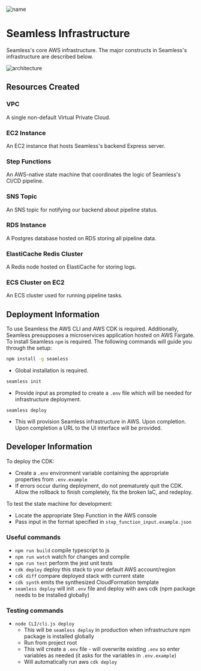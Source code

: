 ![name](https://user-images.githubusercontent.com/74154385/228689679-1de28721-ca1d-4a6a-a7a9-dbcf26c54f59.png)

# Seamless Infrastructure

Seamless's core AWS infrastructure. The major constructs in Seamless's infrastructure are described below.

![architecture](https://user-images.githubusercontent.com/74154385/228690435-514f976b-40e0-482a-80de-3685aec20f9c.png)

## Resources Created

### VPC

A single non-default Virtual Private Cloud.

### EC2 Instance

An EC2 instance that hosts Seamless's backend Express server.

### Step Functions

An AWS-native state machine that coordinates the logic of Seamless's CI/CD pipeline.

### SNS Topic

An SNS topic for notifying our backend about pipeline status.

### RDS Instance

A Postgres database hosted on RDS storing all pipeline data.

### ElastiCache Redis Cluster

A Redis node hosted on ElastiCache for storing logs.

### ECS Cluster on EC2

An ECS cluster used for running pipeline tasks.

## Deployment Information

To use Seamless the AWS CLI and AWS CDK is required. Additionally, Seamless presupposes a microservices application hosted on AWS Fargate. To install Seamless `npm` is required. The following commands will guide you through the setup:

```sh
npm install -g seamless
```
- Global installation is required.
 
```sh
seamless init
```
- Provide input as prompted to create a `.env` file which will be needed for infrastructure deployment.

```
seamless deploy
```
- This will provision Seamless infrastructure in AWS. Upon completion. Upon completion a URL to the UI interface will be provided.

## Developer Information

To deploy the CDK:

- Create a `.env` environment variable containing the appropriate properties from `.env.example`
- If errors occur during deployment, do not prematurely quit the CDK. Allow the rollback to finish completely, fix the broken IaC, and redeploy.

To test the state machine for development:

- Locate the appropriate Step Function in the AWS console
- Pass input in the format specified in `step_function_input.example.json`

### Useful commands

- `npm run build` compile typescript to js
- `npm run watch` watch for changes and compile
- `npm run test` perform the jest unit tests
- `cdk deploy` deploy this stack to your default AWS account/region
- `cdk diff` compare deployed stack with current state
- `cdk synth` emits the synthesized CloudFormation template
- `seamless deploy` will init `.env` file and deploy with aws cdk (npm package needs to be installed globally)

### Testing commands

- `node CLI/cli.js deploy`
  - This will be `seamless deploy` in production when infrastructure npm package is installed globally
  - Run from project root
  - This will create a `.env` file - will overwrite existing `.env` so enter variables as needed (it asks for the variables in `.env.example`)
  - Will automatically run aws `cdk deploy`
